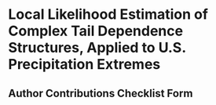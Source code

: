 # Local Likelihood Estimation of Complex Tail Dependence Structures, Applied to U.S. Precipitation Extremes


## Author Contributions Checklist Form